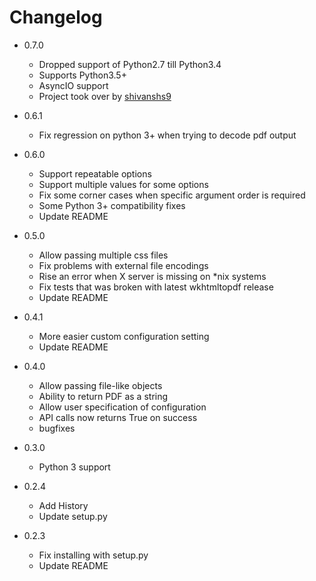 Changelog
=========
- 0.7.0
    - Dropped support of Python2.7 till Python3.4
    - Supports Python3.5+
    - AsyncIO support
    - Project took over by [shivanshs9](https://github.com/shivanshs9)

- 0.6.1
    - Fix regression on python 3+ when trying to decode pdf output

- 0.6.0
    -   Support repeatable options
    -   Support multiple values for some options
    -   Fix some corner cases when specific argument order is
        required
    -   Some Python 3+ compatibility fixes
    -   Update README

- 0.5.0
    -   Allow passing multiple css files
    -   Fix problems with external file encodings
    -   Rise an error when X server is missing on \*nix systems
    -   Fix tests that was broken with latest wkhtmltopdf release
    -   Update README

- 0.4.1
    -   More easier custom configuration setting
    -   Update README

- 0.4.0
    -   Allow passing file-like objects
    -   Ability to return PDF as a string
    -   Allow user specification of configuration
    -   API calls now returns True on success
    -   bugfixes

-   0.3.0
    -   Python 3 support

-   0.2.4
    -   Add History
    -   Update setup.py

-   0.2.3
    -   Fix installing with setup.py
    -   Update README


